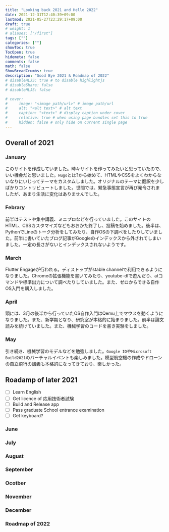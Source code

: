 ```yaml
---
title: "Looking back 2021 and Hello 2022"
date: 2021-12-31T12:40:39+09:00
lastmod: 2021-05-27T23:29:17+09:00
draft: true
# weight: 1
# aliases: ["/first"]
tags: [""]
categories: [""]
showToc: true
TocOpen: true
hidemeta: false
comments: false
math: false
ShowBreadCrumbs: true
description: "Good Bye 2021 & Roadmap of 2022"
# disableHLJS: true # to disable highlightjs
# disableShare: false
# disableHLJS: false

# cover:
#     image: "<image path/url>" # image path/url
#     alt: "<alt text>" # alt text
#     caption: "<text>" # display caption under cover
#     relative: true # when using page bundles set this to true
#     hidden: false # only hide on current single page
---
```

## Overall of 2021
### January
このサイトを作成していました。時々サイトを作ってみたいと思っていたので、いい機会だと思いました。`Hugo`とは?から始めて、HTMLやCSSをよくわからないなりにいじってテーマをカスタムしました。オリジナルのテーマに翻訳を少しばかりコントリビュートしました。世間では、緊急事態宣言が再び発令されましたが、あまり生活に変化はありませんでした。
### Febrary
前半はテストや集中講義、ミニプロなどを行っていました。このサイトのHTML、CSSカスタマイズなどもおおかた終了し、投稿を始めました。後半は、PythonでLineのトーク分析をしてみたり、自作OSの下調べをしたりしていました。前半に書いていたブログ記事がGoogleのインデックスから外されてしまいました。一定の長さがないとインデックスされないようです。
### March
Flutter Engageが行われる。ディストップがstable channelで利用できるようになりました。Chromeの拡張機能を書いてみたり、youtube-dlで遊んだり、atコマンドや標準出力について調べたりしていました。また、ゼロからできる自作OS入門を購入しました。
### April
頭には、3月の後半から行っていたOS自作入門はQemu上でマウスを動くようになりました。また、新学期となり、研究室が本格的に始まりました。前半は論文読みを続けていました。また、機械学習のコードを書き実験をしました。
### May
引き続き、機械学習のモデルなどを勉強しました。`Google IO`や`Microsoft Build2021`のバーチャルイベントも楽しみました。模型航空機の作成やドローンの自立飛行の講義も本格的になってきており、楽しかった。
## Roadamp of later 2021
- [ ] Learn English
- [ ] Get licence of 応用技術者試験
- [ ] Build and Release app
- [ ] Pass graduate School entrance examination
- [ ] Get keyboard?
### June
### July
### August
### September
### Ocotber
### November
### December
### Roadmap of 2022